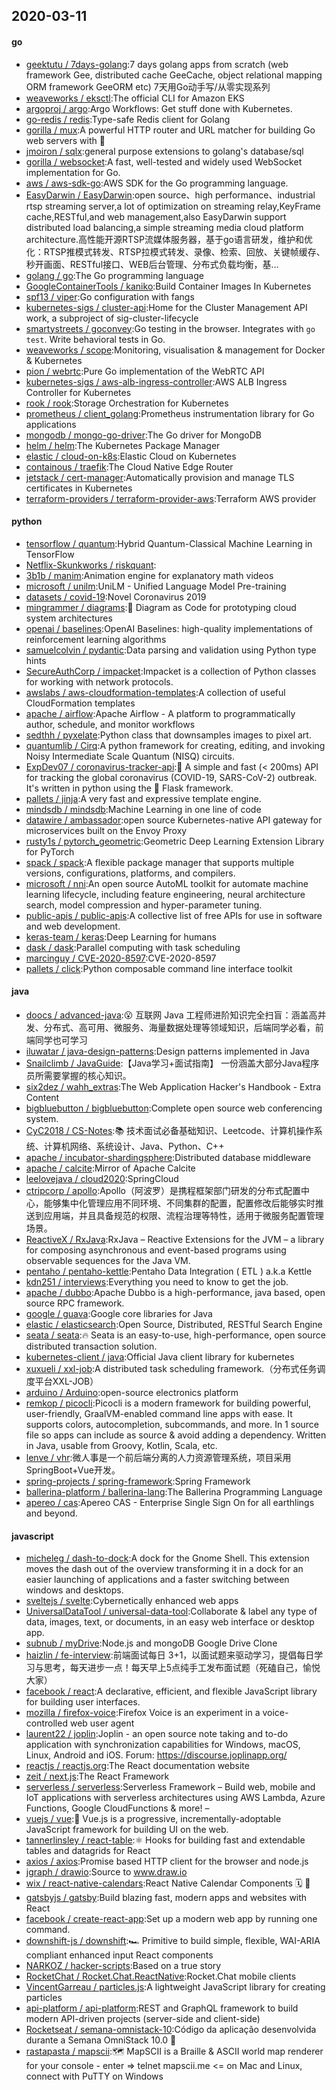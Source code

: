 ## 2020-03-11

#### go
* [geektutu / 7days-golang](https://github.com/geektutu/7days-golang):7 days golang apps from scratch (web framework Gee, distributed cache GeeCache, object relational mapping ORM framework GeeORM etc) 7天用Go动手写/从零实现系列
* [weaveworks / eksctl](https://github.com/weaveworks/eksctl):The official CLI for Amazon EKS
* [argoproj / argo](https://github.com/argoproj/argo):Argo Workflows: Get stuff done with Kubernetes.
* [go-redis / redis](https://github.com/go-redis/redis):Type-safe Redis client for Golang
* [gorilla / mux](https://github.com/gorilla/mux):A powerful HTTP router and URL matcher for building Go web servers with
🦍
* [jmoiron / sqlx](https://github.com/jmoiron/sqlx):general purpose extensions to golang's database/sql
* [gorilla / websocket](https://github.com/gorilla/websocket):A fast, well-tested and widely used WebSocket implementation for Go.
* [aws / aws-sdk-go](https://github.com/aws/aws-sdk-go):AWS SDK for the Go programming language.
* [EasyDarwin / EasyDarwin](https://github.com/EasyDarwin/EasyDarwin):open source、high performance、industrial rtsp streaming server,a lot of optimization on streaming relay,KeyFrame cache,RESTful,and web management,also EasyDarwin support distributed load balancing,a simple streaming media cloud platform architecture.高性能开源RTSP流媒体服务器，基于go语言研发，维护和优化：RTSP推模式转发、RTSP拉模式转发、录像、检索、回放、关键帧缓存、秒开画面、RESTful接口、WEB后台管理、分布式负载均衡，基…
* [golang / go](https://github.com/golang/go):The Go programming language
* [GoogleContainerTools / kaniko](https://github.com/GoogleContainerTools/kaniko):Build Container Images In Kubernetes
* [spf13 / viper](https://github.com/spf13/viper):Go configuration with fangs
* [kubernetes-sigs / cluster-api](https://github.com/kubernetes-sigs/cluster-api):Home for the Cluster Management API work, a subproject of sig-cluster-lifecycle
* [smartystreets / goconvey](https://github.com/smartystreets/goconvey):Go testing in the browser. Integrates with `go test`. Write behavioral tests in Go.
* [weaveworks / scope](https://github.com/weaveworks/scope):Monitoring, visualisation & management for Docker & Kubernetes
* [pion / webrtc](https://github.com/pion/webrtc):Pure Go implementation of the WebRTC API
* [kubernetes-sigs / aws-alb-ingress-controller](https://github.com/kubernetes-sigs/aws-alb-ingress-controller):AWS ALB Ingress Controller for Kubernetes
* [rook / rook](https://github.com/rook/rook):Storage Orchestration for Kubernetes
* [prometheus / client_golang](https://github.com/prometheus/client_golang):Prometheus instrumentation library for Go applications
* [mongodb / mongo-go-driver](https://github.com/mongodb/mongo-go-driver):The Go driver for MongoDB
* [helm / helm](https://github.com/helm/helm):The Kubernetes Package Manager
* [elastic / cloud-on-k8s](https://github.com/elastic/cloud-on-k8s):Elastic Cloud on Kubernetes
* [containous / traefik](https://github.com/containous/traefik):The Cloud Native Edge Router
* [jetstack / cert-manager](https://github.com/jetstack/cert-manager):Automatically provision and manage TLS certificates in Kubernetes
* [terraform-providers / terraform-provider-aws](https://github.com/terraform-providers/terraform-provider-aws):Terraform AWS provider

#### python
* [tensorflow / quantum](https://github.com/tensorflow/quantum):Hybrid Quantum-Classical Machine Learning in TensorFlow
* [Netflix-Skunkworks / riskquant](https://github.com/Netflix-Skunkworks/riskquant):
* [3b1b / manim](https://github.com/3b1b/manim):Animation engine for explanatory math videos
* [microsoft / unilm](https://github.com/microsoft/unilm):UniLM - Unified Language Model Pre-training
* [datasets / covid-19](https://github.com/datasets/covid-19):Novel Coronavirus 2019
* [mingrammer / diagrams](https://github.com/mingrammer/diagrams):🎨
Diagram as Code for prototyping cloud system architectures
* [openai / baselines](https://github.com/openai/baselines):OpenAI Baselines: high-quality implementations of reinforcement learning algorithms
* [samuelcolvin / pydantic](https://github.com/samuelcolvin/pydantic):Data parsing and validation using Python type hints
* [SecureAuthCorp / impacket](https://github.com/SecureAuthCorp/impacket):Impacket is a collection of Python classes for working with network protocols.
* [awslabs / aws-cloudformation-templates](https://github.com/awslabs/aws-cloudformation-templates):A collection of useful CloudFormation templates
* [apache / airflow](https://github.com/apache/airflow):Apache Airflow - A platform to programmatically author, schedule, and monitor workflows
* [sedthh / pyxelate](https://github.com/sedthh/pyxelate):Python class that downsamples images to pixel art.
* [quantumlib / Cirq](https://github.com/quantumlib/Cirq):A python framework for creating, editing, and invoking Noisy Intermediate Scale Quantum (NISQ) circuits.
* [ExpDev07 / coronavirus-tracker-api](https://github.com/ExpDev07/coronavirus-tracker-api):🦠 A simple and fast (< 200ms) API for tracking the global coronavirus (COVID-19, SARS-CoV-2) outbreak. It's written in python using the
🍼
Flask framework.
* [pallets / jinja](https://github.com/pallets/jinja):A very fast and expressive template engine.
* [mindsdb / mindsdb](https://github.com/mindsdb/mindsdb):Machine Learning in one line of code
* [datawire / ambassador](https://github.com/datawire/ambassador):open source Kubernetes-native API gateway for microservices built on the Envoy Proxy
* [rusty1s / pytorch_geometric](https://github.com/rusty1s/pytorch_geometric):Geometric Deep Learning Extension Library for PyTorch
* [spack / spack](https://github.com/spack/spack):A flexible package manager that supports multiple versions, configurations, platforms, and compilers.
* [microsoft / nni](https://github.com/microsoft/nni):An open source AutoML toolkit for automate machine learning lifecycle, including feature engineering, neural architecture search, model compression and hyper-parameter tuning.
* [public-apis / public-apis](https://github.com/public-apis/public-apis):A collective list of free APIs for use in software and web development.
* [keras-team / keras](https://github.com/keras-team/keras):Deep Learning for humans
* [dask / dask](https://github.com/dask/dask):Parallel computing with task scheduling
* [marcinguy / CVE-2020-8597](https://github.com/marcinguy/CVE-2020-8597):CVE-2020-8597
* [pallets / click](https://github.com/pallets/click):Python composable command line interface toolkit

#### java
* [doocs / advanced-java](https://github.com/doocs/advanced-java):😮
互联网 Java 工程师进阶知识完全扫盲：涵盖高并发、分布式、高可用、微服务、海量数据处理等领域知识，后端同学必看，前端同学也可学习
* [iluwatar / java-design-patterns](https://github.com/iluwatar/java-design-patterns):Design patterns implemented in Java
* [Snailclimb / JavaGuide](https://github.com/Snailclimb/JavaGuide):【Java学习+面试指南】 一份涵盖大部分Java程序员所需要掌握的核心知识。
* [six2dez / wahh_extras](https://github.com/six2dez/wahh_extras):The Web Application Hacker's Handbook - Extra Content
* [bigbluebutton / bigbluebutton](https://github.com/bigbluebutton/bigbluebutton):Complete open source web conferencing system.
* [CyC2018 / CS-Notes](https://github.com/CyC2018/CS-Notes):📚
技术面试必备基础知识、Leetcode、计算机操作系统、计算机网络、系统设计、Java、Python、C++
* [apache / incubator-shardingsphere](https://github.com/apache/incubator-shardingsphere):Distributed database middleware
* [apache / calcite](https://github.com/apache/calcite):Mirror of Apache Calcite
* [leelovejava / cloud2020](https://github.com/leelovejava/cloud2020):SpringCloud
* [ctripcorp / apollo](https://github.com/ctripcorp/apollo):Apollo（阿波罗）是携程框架部门研发的分布式配置中心，能够集中化管理应用不同环境、不同集群的配置，配置修改后能够实时推送到应用端，并且具备规范的权限、流程治理等特性，适用于微服务配置管理场景。
* [ReactiveX / RxJava](https://github.com/ReactiveX/RxJava):RxJava – Reactive Extensions for the JVM – a library for composing asynchronous and event-based programs using observable sequences for the Java VM.
* [pentaho / pentaho-kettle](https://github.com/pentaho/pentaho-kettle):Pentaho Data Integration ( ETL ) a.k.a Kettle
* [kdn251 / interviews](https://github.com/kdn251/interviews):Everything you need to know to get the job.
* [apache / dubbo](https://github.com/apache/dubbo):Apache Dubbo is a high-performance, java based, open source RPC framework.
* [google / guava](https://github.com/google/guava):Google core libraries for Java
* [elastic / elasticsearch](https://github.com/elastic/elasticsearch):Open Source, Distributed, RESTful Search Engine
* [seata / seata](https://github.com/seata/seata):🔥
Seata is an easy-to-use, high-performance, open source distributed transaction solution.
* [kubernetes-client / java](https://github.com/kubernetes-client/java):Official Java client library for kubernetes
* [xuxueli / xxl-job](https://github.com/xuxueli/xxl-job):A distributed task scheduling framework.（分布式任务调度平台XXL-JOB）
* [arduino / Arduino](https://github.com/arduino/Arduino):open-source electronics platform
* [remkop / picocli](https://github.com/remkop/picocli):Picocli is a modern framework for building powerful, user-friendly, GraalVM-enabled command line apps with ease. It supports colors, autocompletion, subcommands, and more. In 1 source file so apps can include as source & avoid adding a dependency. Written in Java, usable from Groovy, Kotlin, Scala, etc.
* [lenve / vhr](https://github.com/lenve/vhr):微人事是一个前后端分离的人力资源管理系统，项目采用SpringBoot+Vue开发。
* [spring-projects / spring-framework](https://github.com/spring-projects/spring-framework):Spring Framework
* [ballerina-platform / ballerina-lang](https://github.com/ballerina-platform/ballerina-lang):The Ballerina Programming Language
* [apereo / cas](https://github.com/apereo/cas):Apereo CAS - Enterprise Single Sign On for all earthlings and beyond.

#### javascript
* [micheleg / dash-to-dock](https://github.com/micheleg/dash-to-dock):A dock for the Gnome Shell. This extension moves the dash out of the overview transforming it in a dock for an easier launching of applications and a faster switching between windows and desktops.
* [sveltejs / svelte](https://github.com/sveltejs/svelte):Cybernetically enhanced web apps
* [UniversalDataTool / universal-data-tool](https://github.com/UniversalDataTool/universal-data-tool):Collaborate & label any type of data, images, text, or documents, in an easy web interface or desktop app.
* [subnub / myDrive](https://github.com/subnub/myDrive):Node.js and mongoDB Google Drive Clone
* [haizlin / fe-interview](https://github.com/haizlin/fe-interview):前端面试每日 3+1，以面试题来驱动学习，提倡每日学习与思考，每天进步一点！每天早上5点纯手工发布面试题（死磕自己，愉悦大家）
* [facebook / react](https://github.com/facebook/react):A declarative, efficient, and flexible JavaScript library for building user interfaces.
* [mozilla / firefox-voice](https://github.com/mozilla/firefox-voice):Firefox Voice is an experiment in a voice-controlled web user agent
* [laurent22 / joplin](https://github.com/laurent22/joplin):Joplin - an open source note taking and to-do application with synchronization capabilities for Windows, macOS, Linux, Android and iOS. Forum: https://discourse.joplinapp.org/
* [reactjs / reactjs.org](https://github.com/reactjs/reactjs.org):The React documentation website
* [zeit / next.js](https://github.com/zeit/next.js):The React Framework
* [serverless / serverless](https://github.com/serverless/serverless):Serverless Framework – Build web, mobile and IoT applications with serverless architectures using AWS Lambda, Azure Functions, Google CloudFunctions & more! –
* [vuejs / vue](https://github.com/vuejs/vue):🖖
Vue.js is a progressive, incrementally-adoptable JavaScript framework for building UI on the web.
* [tannerlinsley / react-table](https://github.com/tannerlinsley/react-table):⚛️
Hooks for building fast and extendable tables and datagrids for React
* [axios / axios](https://github.com/axios/axios):Promise based HTTP client for the browser and node.js
* [jgraph / drawio](https://github.com/jgraph/drawio):Source to www.draw.io
* [wix / react-native-calendars](https://github.com/wix/react-native-calendars):React Native Calendar Components
🗓️
📆
* [gatsbyjs / gatsby](https://github.com/gatsbyjs/gatsby):Build blazing fast, modern apps and websites with React
* [facebook / create-react-app](https://github.com/facebook/create-react-app):Set up a modern web app by running one command.
* [downshift-js / downshift](https://github.com/downshift-js/downshift):🏎
Primitive to build simple, flexible, WAI-ARIA compliant enhanced input React components
* [NARKOZ / hacker-scripts](https://github.com/NARKOZ/hacker-scripts):Based on a true story
* [RocketChat / Rocket.Chat.ReactNative](https://github.com/RocketChat/Rocket.Chat.ReactNative):Rocket.Chat mobile clients
* [VincentGarreau / particles.js](https://github.com/VincentGarreau/particles.js):A lightweight JavaScript library for creating particles
* [api-platform / api-platform](https://github.com/api-platform/api-platform):REST and GraphQL framework to build modern API-driven projects (server-side and client-side)
* [Rocketseat / semana-omnistack-10](https://github.com/Rocketseat/semana-omnistack-10):Código da aplicação desenvolvida durante a Semana OmniStack 10.0
🚀
* [rastapasta / mapscii](https://github.com/rastapasta/mapscii):🗺
MapSCII is a Braille & ASCII world map renderer for your console - enter => telnet mapscii.me <= on Mac and Linux, connect with PuTTY on Windows
